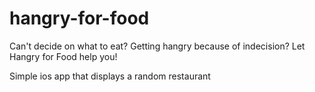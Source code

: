 # hangry-for-food
Can't decide on what to eat? Getting hangry because of indecision? Let Hangry for Food help you!

Simple ios app that displays a random restaurant
